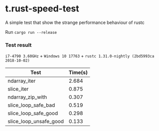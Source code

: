 # t.rust-speed-test
A simple test that show the strange performance behaviour of rustc

Run `cargo run --release`

### Test result

`i7-4790 3.60GHz` + `Windows 10 17763` + `rustc 1.31.0-nightly (2bd5993ca 2018-10-02)`

|          Test          | Time(s) |
|------------------------|---------|
|      ndarray_iter      |  2.684  |
|       slice_iter       |  0.875  |
|    ndarray_zip_with    |  0.307  |
|   slice_loop_safe_bad  |  0.519  |
|  slice_loop_safe_good  |  0.298  |
| slice_loop_unsafe_good |  0.133  |